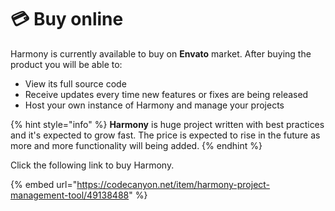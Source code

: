# 💳 Buy online

Harmony is currently available to buy on **Envato** market. After buying the product you will be able to:

* View its full source code
* Receive updates every time new features or fixes are being released
* Host your own instance of Harmony and manage your projects

{% hint style="info" %}
**Harmony** is huge project written with best practices and it's expected to grow fast. The price is expected to rise in the future as more and more functionality will being added.
{% endhint %}

Click the following link to buy Harmony.

{% embed url="https://codecanyon.net/item/harmony-project-management-tool/49138488" %}
